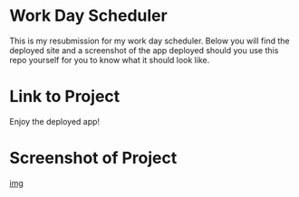 # Work Day Scheduler
This is my resubmission for my work day scheduler. Below you will find the deployed site and a screenshot of the app deployed should you use this repo yourself for you to know what it should look like.

# Link to Project
<link href="https://adrian93eh3.github.io/Day-Planner/">Enjoy the deployed app!</link>

# Screenshot of Project
[img](https://prnt.sc/u971qn)